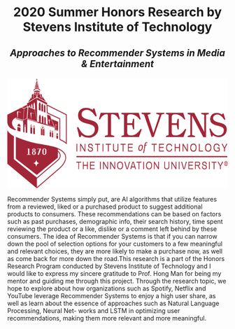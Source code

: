 # <p align = 'center'> 2020 Summer Honors Research by Stevens Institute of Technology </p>
## <p align = 'center'> ***Approaches to Recommender Systems in Media & Entertainment*** </p>
<p align = 'center'> <img width="600" img height="250" src = https://github.com/siddh30/2020-Summer-Honors-Research/blob/master/Images/Logo.png </p>

Recommender Systems simply put, are AI algorithms that utilize features from a reviewed, liked or a purchased product to suggest additional products to consumers. These recommendations can be based on factors such as past purchases, demographic info, their search history, time spent reviewing the product or a like, dislike or a comment left behind by these consumers. The idea of Recommender Systems is that if you can narrow down the pool of selection options for your customers to a few meaningful and relevant choices, they are more likely to make a purchase now, as well as come back for more down the road.This research is a part of the Honors Research Program conducted by Stevens Institute of Technology and I would like to express my sincere gratitude to Prof. Hong Man for being my mentor and guiding me through this project. Through the research topic, we hope to explore about how organizations such as Spotify, Netflix and YouTube leverage Recommender Systems to enjoy a high user share, as well as learn about the essence of approaches such as Natural Language Processing, Neural Net- works and LSTM in optimizing user recommendations, making them more relevant and more meaningful.
